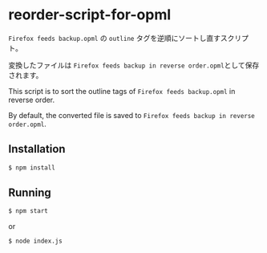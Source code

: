 # reorder-script-for-opml
`Firefox feeds backup.opml` の `outline` タグを逆順にソートし直すスクリプト。

変換したファイルは `Firefox feeds backup in reverse order.opml`として保存されます。

This script is to sort the outline tags of `Firefox feeds backup.opml` in reverse order.

By default, the converted file is saved to `Firefox feeds backup in reverse order.opml`.


## Installation

```sh
$ npm install
```

## Running

```sh
$ npm start
```
or
```sh
$ node index.js
```
